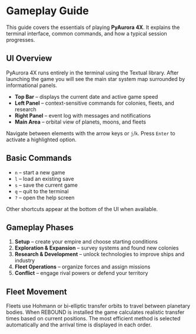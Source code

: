 # Gameplay Guide

This guide covers the essentials of playing **PyAurora 4X**. It explains the terminal interface, common commands, and how a typical session progresses.

## UI Overview

PyAurora 4X runs entirely in the terminal using the Textual library. After launching the game you will see the main star system map surrounded by informational panels.

- **Top Bar** – displays the current date and active game speed
- **Left Panel** – context-sensitive commands for colonies, fleets, and research
- **Right Panel** – event log with messages and notifications
- **Main Area** – orbital view of planets, moons, and fleets

Navigate between elements with the arrow keys or `j`/`k`. Press `Enter` to activate a highlighted option.

## Basic Commands

- `n` – start a new game
- `l` – load an existing save
- `s` – save the current game
- `q` – quit to the terminal
- `?` – open the help screen

Other shortcuts appear at the bottom of the UI when available.

## Gameplay Phases

1. **Setup** – create your empire and choose starting conditions
2. **Exploration & Expansion** – survey systems and found new colonies
3. **Research & Development** – unlock technologies to improve ships and industry
4. **Fleet Operations** – organize forces and assign missions
5. **Conflict** – engage rival powers or defend your territory

## Fleet Movement

Fleets use Hohmann or bi-elliptic transfer orbits to travel between planetary bodies. When REBOUND is installed the game calculates realistic transfer times based on current positions. The most efficient method is selected automatically and the arrival time is displayed in each order.
